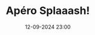 ---
layout: ../../../layouts/Actu.astro
date : "12-09-2024 23:00"

title: "Apéro Splaaash!"

auteur :
  - splaaash

image : "/assets/fildactus/evenements/09-12-splaaash.jpg"

source : "https://www.instagram.com/splaaash_association/"
---